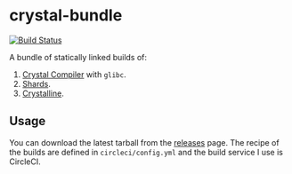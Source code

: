 # crystal-bundle
[![Build Status](https://dl.circleci.com/status-badge/img/gh/sourceweaver/crystal-bundle/tree/master.svg?style=shield)](https://dl.circleci.com/status-badge/redirect/gh/sourceweaver/crystal-bundle/tree/master)

A bundle of statically linked builds of:

1. [Crystal Compiler](https://github.com/crystal-lang/crystal) with `glibc`.
2. [Shards](https://github.com/crystal-lang/shards).
3. [Crystalline](https://github.com/elbywan/crystalline).

## Usage

You can download the latest tarball from the [releases](https://github.com/sourceweaver/crystal-bundle/releases) page. The recipe of the builds are defined in `circleci/config.yml` and the build service I use is CircleCI.
